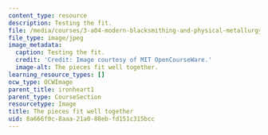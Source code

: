 ```yaml
---
content_type: resource
description: Testing the fit.
file: /media/courses/3-a04-modern-blacksmithing-and-physical-metallurgy-fall-2008/8a666f0c8aaa21a088ebfd151c315bcc_122.jpg
file_type: image/jpeg
image_metadata:
  caption: Testing the fit.
  credit: 'Credit: Image courtesy of MIT OpenCourseWare.'
  image-alt: The pieces fit well together.
learning_resource_types: []
ocw_type: OCWImage
parent_title: ironheart1
parent_type: CourseSection
resourcetype: Image
title: The pieces fit well together
uid: 8a666f0c-8aaa-21a0-88eb-fd151c315bcc
---
```

